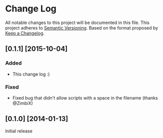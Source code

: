 # Change Log

All notable changes to this project will be documented in this file. This project adheres to [Semantic Versioning](http://semver.org/). Based on the format proposed by [Keep a Changelog](http://keepachangelog.com/).

## [0.1.1] [2015-10-04]

### Added

* This change log :)

### Fixed

* Fixed bug that didn't allow scripts with a space in the filename (thanks @ZimbiX)

## [0.1.0] [2014-01-13]

Initial release
